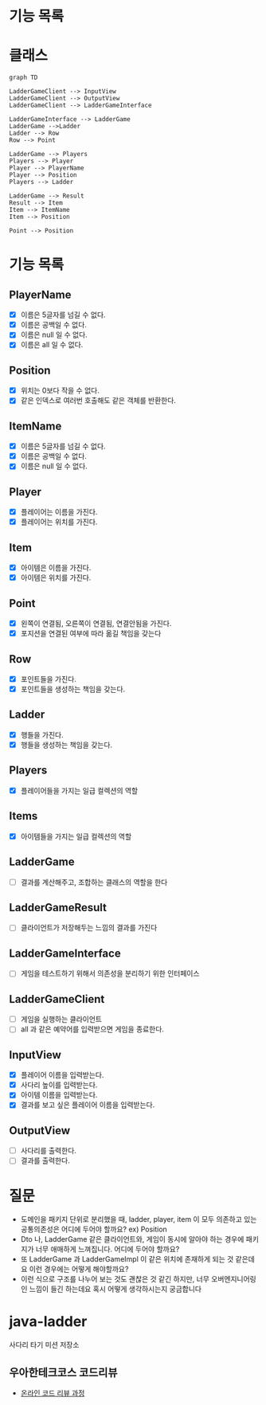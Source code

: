 # 기능 목록

# 클래스

```mermaid
graph TD

LadderGameClient --> InputView
LadderGameClient --> OutputView
LadderGameClient --> LadderGameInterface

LadderGameInterface --> LadderGame
LadderGame -->Ladder
Ladder --> Row
Row --> Point

LadderGame --> Players
Players --> Player
Player --> PlayerName
Player --> Position
Players --> Ladder

LadderGame --> Result
Result --> Item
Item --> ItemName
Item --> Position

Point --> Position

```

# 기능 목록

## PlayerName

- [x] 이름은 5글자를 넘길 수 없다.
- [x] 이름은 공백일 수 없다.
- [x] 이름은 null 일 수 없다.
- [x] 이름은 all 일 수 없다.

## Position

- [x] 위치는 0보다 작을 수 없다.
- [x] 같은 인덱스로 여러번 호출해도 같은 객체를 반환한다.

## ItemName

- [x] 이름은 5글자를 넘길 수 없다.
- [x] 이름은 공백일 수 없다.
- [x] 이름은 null 일 수 없다.

## Player

- [x] 플레이어는 이름을 가진다.
- [x] 플레이어는 위치를 가진다.

## Item

- [x] 아이템은 이름을 가진다.
- [x] 아이템은 위치를 가진다.

## Point

- [x] 왼쪽이 연결됨, 오른쪽이 연결됨, 연결안됨을 가진다.
- [x] 포지션을 연결된 여부에 따라 옮길 책임을 갖는다

## Row

- [x] 포인트들을 가진다.
- [x] 포인트들을 생성하는 책임을 갖는다.

## Ladder

- [x] 행들을 가진다.
- [x] 행들을 생성하는 책임을 갖는다.

## Players

- [x] 플레이어들을 가지는 일급 컬렉션의 역할

## Items

- [x] 아이템들을 가지는 일급 컬렉션의 역할

## LadderGame

- [ ] 결과를 계산해주고, 조합하는 클래스의 역할을 한다

## LadderGameResult

- [ ] 클라이언트가 저장해두는 느낌의 결과를 가진다

## LadderGameInterface

- [ ] 게임을 테스트하기 위해서 의존성을 분리하기 위한 인터페이스

## LadderGameClient

- [ ] 게임을 실행하는 클라이언트
- [ ] all 과 같은 예약어를 입력받으면 게임을 종료한다.

## InputView

- [x] 플레이어 이름을 입력받는다.
- [x] 사다리 높이를 입력받는다.
- [x] 아이템 이름을 입력받는다.
- [x] 결과를 보고 싶은 플레이어 이름을 입력받는다.

## OutputView

- [ ] 사다리를 출력한다.
- [ ] 결과를 출력한다.

# 질문

- 도메인을 패키지 단위로 분리했을 때, ladder, player, item 이 모두 의존하고 있는 공통의존성은 어디에 두어야 할까요?
  ex) Position
- Dto 나, LadderGame 같은 클라이언트와, 게임이 동시에 알아야 하는 경우에 패키지가 너무 애매하게 느껴집니다. 어디에 두어야 할까요?
- 또 LadderGame 과 LadderGameImpl 이 같은 위치에 존재하게 되는 것 같은데요 이런 경우에는 어떻게 해야할까요?
- 이런 식으로 구조를 나누어 보는 것도 괜찮은 것 같긴 하지만, 너무 오버엔지니어링인 느낌이 들긴 하는데요 혹시 어떻게 생각하시는지 궁금합니다

# java-ladder

사다리 타기 미션 저장소

## 우아한테크코스 코드리뷰

- [온라인 코드 리뷰 과정](https://github.com/woowacourse/woowacourse-docs/blob/master/maincourse/README.md)
